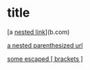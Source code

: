# title

[a [nested link](a.com)](b.com)

[a nested parenthesized url](a.com(()))

[some escaped \[ brackets \]](example.com)